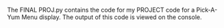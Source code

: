 The FINAL PROJ.py contains the code for my PROJECT code for a Pick-A-Yum Menu display. The output of this code is viewed on the console.
